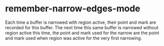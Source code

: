 # remember-narrow-edges-mode
Each time a buffer is narrowed with region active, their point and mark are recorded for this buffer. The next time this same buffer is narrowed without region active this time, the point and mark used for the narrow are the point and mark used when region was active for the very first narrowing.
